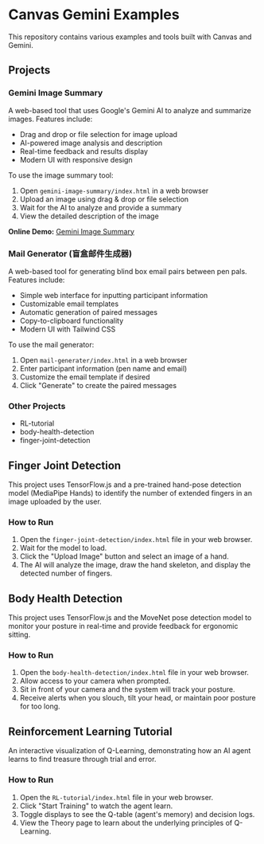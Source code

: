 # Canvas Gemini Examples

This repository contains various examples and tools built with Canvas and Gemini.

## Projects

### Gemini Image Summary
A web-based tool that uses Google's Gemini AI to analyze and summarize images. Features include:
- Drag and drop or file selection for image upload
- AI-powered image analysis and description
- Real-time feedback and results display
- Modern UI with responsive design

To use the image summary tool:
1. Open `gemini-image-summary/index.html` in a web browser
2. Upload an image using drag & drop or file selection
3. Wait for the AI to analyze and provide a summary
4. View the detailed description of the image

**Online Demo:** [Gemini Image Summary](https://gemini.google.com/share/72f0e7a4896e)

### Mail Generator (盲盒邮件生成器)
A web-based tool for generating blind box email pairs between pen pals. Features include:
- Simple web interface for inputting participant information
- Customizable email templates
- Automatic generation of paired messages
- Copy-to-clipboard functionality
- Modern UI with Tailwind CSS

To use the mail generator:
1. Open `mail-generater/index.html` in a web browser
2. Enter participant information (pen name and email)
3. Customize the email template if desired
4. Click "Generate" to create the paired messages

### Other Projects
- RL-tutorial
- body-health-detection
- finger-joint-detection

## Finger Joint Detection

This project uses TensorFlow.js and a pre-trained hand-pose detection model (MediaPipe Hands) to identify the number of extended fingers in an image uploaded by the user.

### How to Run

1.  Open the `finger-joint-detection/index.html` file in your web browser.
2.  Wait for the model to load.
3.  Click the "Upload Image" button and select an image of a hand.
4.  The AI will analyze the image, draw the hand skeleton, and display the detected number of fingers.

## Body Health Detection

This project uses TensorFlow.js and the MoveNet pose detection model to monitor your posture in real-time and provide feedback for ergonomic sitting.

### How to Run

1. Open the `body-health-detection/index.html` file in your web browser.
2. Allow access to your camera when prompted.
3. Sit in front of your camera and the system will track your posture.
4. Receive alerts when you slouch, tilt your head, or maintain poor posture for too long.

## Reinforcement Learning Tutorial

An interactive visualization of Q-Learning, demonstrating how an AI agent learns to find treasure through trial and error.

### How to Run

1. Open the `RL-tutorial/index.html` file in your web browser.
2. Click "Start Training" to watch the agent learn.
3. Toggle displays to see the Q-table (agent's memory) and decision logs.
4. View the Theory page to learn about the underlying principles of Q-Learning.